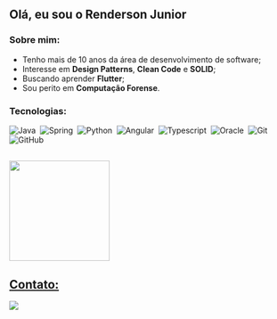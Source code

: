 ## Olá, eu sou o Renderson Junior

### Sobre mim:
- Tenho mais de 10 anos da área de desenvolvimento de software;
- Interesse em **Design Patterns**, **Clean Code** e **SOLID**;
- Buscando aprender **Flutter**;
- Sou perito em **Computação Forense**.

### Tecnologias:

![Java](https://img.shields.io/badge/Java-ED8B00?style=for-the-badge&logo=openjdk&logoColor=white)&nbsp;
![Spring](https://img.shields.io/badge/Spring-6DB33F?style=for-the-badge&logo=spring&logoColor=white)&nbsp;
![Python](https://img.shields.io/badge/Python-3776AB?style=for-the-badge&logo=python&logoColor=white)&nbsp;
![Angular](https://img.shields.io/badge/Angular-DD0031?style=for-the-badge&logo=angular&logoColor=white)&nbsp;
![Typescript](https://img.shields.io/badge/TypeScript-007ACC?style=for-the-badge&logo=typescript&logoColor=white)&nbsp;
![Oracle](https://img.shields.io/badge/Oracle-F80000?style=for-the-badge&logo=oracle&logoColor=black)&nbsp;
![Git](https://img.shields.io/badge/GIT-E44C30?style=for-the-badge&logo=git&logoColor=white)&nbsp;
![GitHub](https://img.shields.io/badge/GitHub-100000?style=for-the-badge&logo=github&logoColor=white)&nbsp;

##

<div>
<a href="https://github.com/rendersonjunior">
<img loading="lazy" height="180em" src="https://github-readme-stats.vercel.app/api/top-langs/?username=rendersonjunior&layout=compact&langs_count=7&theme=dracula"/>
</div>

## Contato:
<div>
<a href="https://www.linkedin.com/in/rendersonjunior" target="_blank"><img loading="lazy" src="https://img.shields.io/badge/-LinkedIn-%230077B5?style=for-the-badge&logo=linkedin&logoColor=white" target="_blank"></a>   
</div>

